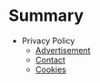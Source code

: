 # Summary

* Privacy Policy
    * [Advertisement](docs/privacypolicy/advertisement.md)
    * [Contact](docs/privacypolicy/contact.md)
    * [Cookies](docs/privacypolicy/cookies.md)
